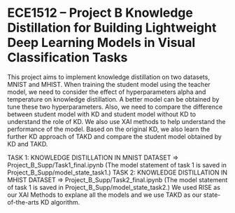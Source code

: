 # ECE1512 – Project B Knowledge Distillation for Building Lightweight Deep Learning Models in Visual Classification Tasks

This project aims to implement knowledge distillation on two datasets, MNIST and MHIST. When training the student model using the teacher model, we need to consider the effect of hyperparameters alpha and temperature on knowledge distillation. A better model can be obtained by tune these two hyperparameters. Also, we need to compare the difference between student model with KD and student model without KD to understand the role of KD. We also use XAI methods to help understand the performance of the model. Based on the original KD, we also learn the further KD approach of TAKD and compare the student model obtained by KD and TAKD.

TASK 1: KNOWLEDGE DISTILLATION IN MNIST DATASET  => Project_B_Supp/Task1_final.ipynb
(The model statement of task 1 is saved in Project_B_Supp/model_state_task1.)
TASK 2: KNOWLEDGE DISTILLATION IN MHIST DATASET  => Project_B_Supp/Task2_final.ipynb
(The model statement of task 1 is saved in Project_B_Supp/model_state_task2.)
We used RISE as our XAI Methods to explane all the models and we use TAKD as our state-of-the-arts KD algorithm.
